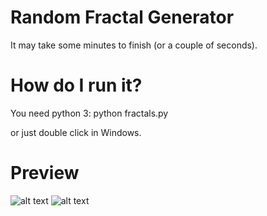 # Random Fractal Generator
It may take some minutes to finish (or a couple of seconds). 

# How do I run it? 
You need python 3: 
python fractals.py

or just double click in Windows.

# Preview
![alt text](https://farm5.staticflickr.com/4870/46092534645_1c418c7c2f_o_d.png)
![alt text](https://farm8.staticflickr.com/7903/40041783693_79bfda8b68_o_d.png)
